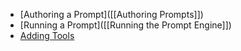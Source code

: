 - [Authoring a Prompt]([[Authoring Prompts]])
- [Running a Prompt]([[Running the Prompt Engine]])
- [Adding Tools]([[Tools]])